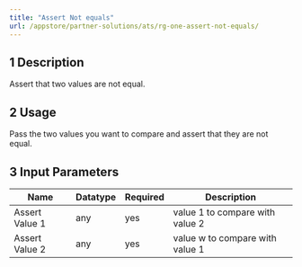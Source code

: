 ```yaml
---
title: "Assert Not equals"
url: /appstore/partner-solutions/ats/rg-one-assert-not-equals/
---
```


## 1 Description

Assert that two values are not equal.

## 2 Usage

Pass the two values you want to compare and assert that they are not equal.

## 3 Input Parameters

Name | Datatype | Required | Description
---- | -------- | ------- |---------------
Assert Value 1 | any | yes | value 1 to compare with value 2
Assert Value 2 | any | yes | value w to compare with value 1
